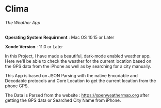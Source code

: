 # Clima
###### The Weather App

**Operating System Requirment**   : Mac OS 10.15 or Later

**Xcode Version**                 : 11.0 or Later

In this Project, I have made a beautiful, dark-mode enabled weather app.
Here we'll be able to check the weather for the current location based on the GPS data from the iPhone as well as by searching for a city manually.

This App is based on JSON Parsing with the native Encodable and Decodable protocols and Core Location to get the current location from the phone GPS.

The Data is Parsed from the website : https://openweathermap.org after getting the GPS data or Searched City Name from iPhone.
